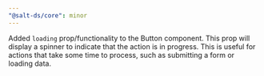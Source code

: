 ```yaml
---
"@salt-ds/core": minor
---
```


Added `loading` prop/functionality to the Button component. This prop will display a spinner to indicate that the action is in progress. This is useful for actions that take some time to process, such as submitting a form or loading data.
